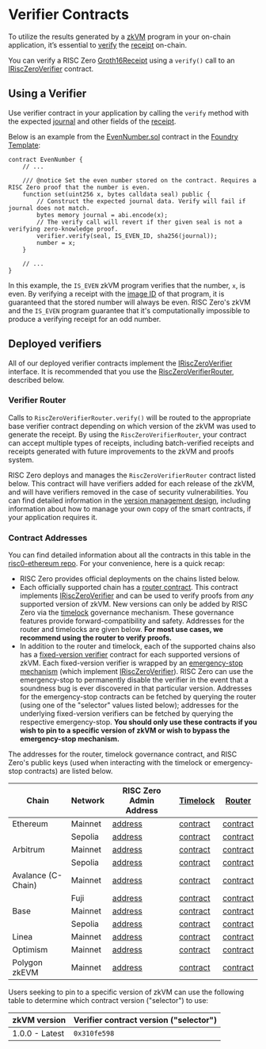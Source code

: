 # Verifier Contracts

To utilize the results generated by a [zkVM][term-zkvm] program in your on-chain application, it’s essential to [verify][term-verify] the [receipt][term-receipt] on-chain.

You can verify a RISC Zero [Groth16Receipt] using a `verify()` call to an [IRiscZeroVerifier][IRiscZeroVerifier] contract.

## Using a Verifier

Use verifier contract in your application by calling the `verify` method with the expected [journal][term-journal] and other fields of the [receipt][term-receipt].

Below is an example from the [EvenNumber.sol][EvenNumber.sol] contract in the [Foundry Template][foundry-template]:

```solidity
contract EvenNumber {
    // ...

    /// @notice Set the even number stored on the contract. Requires a RISC Zero proof that the number is even.
    function set(uint256 x, bytes calldata seal) public {
        // Construct the expected journal data. Verify will fail if journal does not match.
        bytes memory journal = abi.encode(x);
        // The verify call will revert if ther given seal is not a verifying zero-knowledge proof.
        verifier.verify(seal, IS_EVEN_ID, sha256(journal));
        number = x;
    }

    // ...
}
```

In this example, the `IS_EVEN` zkVM program verifies that the number, `x`, is even.
By verifying a receipt with the [image ID][term-image-id] of that program, it is guaranteed that the stored number will always be even.
RISC Zero's zkVM and the `IS_EVEN` program guarantee that it's computationally impossible to produce a verifying receipt for an odd number.

## Deployed verifiers

All of our deployed verifier contracts implement the [IRiscZeroVerifier][IRiscZeroVerifier] interface.
It is recommended that you use the [RiscZeroVerifierRouter][RiscZeroVerifierRouter.sol], described below.

### Verifier Router

Calls to `RiscZeroVerifierRouter.verify()` will be routed to the appropriate base verifier contract depending on which version of the zkVM was used to generate the receipt.
By using the `RiscZeroVerifierRouter`, your contract can accept multiple types of receipts, including batch-verified receipts and receipts generated with future improvements to the zkVM and proofs system.

RISC Zero deploys and manages the `RiscZeroVerifierRouter` contract listed below.
This contract will have verifiers added for each release of the zkVM, and will have verifiers removed in the case of security vulnerabilities.
You can find detailed information in the [version management design][VersionManagement], including information about how to manage your own copy of the smart contracts, if your application requires it.

### Contract Addresses

You can find detailed information about all the contracts in this table in the [risc0-ethereum repo][risc0-ethereum-contracts]. For your convenience, here is a quick recap:

- RISC Zero provides official deployments on the chains listed below.
- Each officially supported chain has a [router contract][RiscZeroVerifierRouter.sol]. This contract implements [IRiscZeroVerifier][IRiscZeroVerifier] and can be used to verify proofs from _any_ supported version of zkVM. New versions can only be added by RISC Zero via the [timelock][TimelockController.sol] governance mechanism. These governance features provide forward-compatibility and safety. Addresses for the router and timelocks are given below. **For most use cases, we recommend using the router to verify proofs.**
- In addition to the router and timelock, each of the supported chains also has a [fixed-version verifier][RiscZeroGroth16Verifier.sol] contract for each supported versions of zkVM. Each fixed-version verifier is wrapped by an [emergency-stop mechanism][RiscZeroVerifierEmergencyStop.sol] (which implement [IRiscZeroVerifier][IRiscZeroVerifier]). RISC Zero can use the emergency-stop to permanently disable the verifier in the event that a soundness bug is ever discovered in that particular version. Addresses for the emergency-stop contracts can be fetched by querying the router (using one of the "selector" values listed below); addresses for the underlying fixed-version verifiers can be fetched by querying the respective emergency-stop. **You should only use these contracts if you wish to pin to a specific version of zkVM or wish to bypass the emergency-stop mechanism.**

The addresses for the router, timelock governance contract, and RISC Zero's public keys (used when interacting with the timelock or emergency-stop contracts) are listed below.

| Chain              | Network | RISC Zero Admin Address                                                                                   | [Timelock][TimelockController.sol]                                                                                | [Router][RiscZeroVerifierRouter.sol]                                                                              |
| ------------------ | ------- | --------------------------------------------------------------------------------------------------------- | ----------------------------------------------------------------------------------------------------------------- | ----------------------------------------------------------------------------------------------------------------- |
| Ethereum           | Mainnet | [address](https://etherscan.io/address/0xF616A4f81857CFEe54A4A049Ec187172574bd412)                        | [contract](https://etherscan.io/address/0x0b144E07A0826182B6b59788c34b32Bfa86Fb711#code)                          | [contract](https://etherscan.io/address/0x8EaB2D97Dfce405A1692a21b3ff3A172d593D319#code)                          |
|                    | Sepolia | [address](https://sepolia.etherscan.io/address/0x3a54a45e44a71020bd0af42063b9f23e8b9e387d)                | [contract](https://sepolia.etherscan.io/address/0xB4E3306129208cC8e6E75157f75f62eAe0B920a0#code)                  | [contract](https://sepolia.etherscan.io/address/0x925d8331ddc0a1F0d96E68CF073DFE1d92b69187#code)                  |
| Arbitrum           | Mainnet | [address](https://arbiscan.io/address/0xF616A4f81857CFEe54A4A049Ec187172574bd412)                         | [contract](https://arbiscan.io/address/0xdc986a09728f76110ff666ee7b20d99086501d15#code)                           | [contract](https://arbiscan.io/address/0x0b144e07a0826182b6b59788c34b32bfa86fb711#code)                           |
|                    | Sepolia | [address](https://sepolia.arbiscan.io/address/0x3a54A45E44a71020Bd0Af42063B9f23e8b9E387D)                 | [contract](https://sepolia.arbiscan.io/address/0xdc986a09728f76110ff666ee7b20d99086501d15#code)                   | [contract](https://sepolia.arbiscan.io/address/0x0b144e07a0826182b6b59788c34b32bfa86fb711#code)                   |
| Avalance (C-Chain) | Mainnet | [address](https://avascan.info/blockchain/all/address/0xF616A4f81857CFEe54A4A049Ec187172574bd412)         | [contract](https://avascan.info/blockchain/c/address/0xDC986a09728F76110FF666eE7b20d99086501d15/contract)         | [contract](https://avascan.info/blockchain/c/address/0x0b144E07A0826182B6b59788c34b32Bfa86Fb711/contract)         |
|                    | Fuji    | [address](https://testnet.avascan.info/blockchain/all/address/0x3a54A45E44a71020Bd0Af42063B9f23e8b9E387D) | [contract](https://testnet.avascan.info/blockchain/c/address/0xDC986a09728F76110FF666eE7b20d99086501d15/contract) | [contract](https://testnet.avascan.info/blockchain/c/address/0x0b144E07A0826182B6b59788c34b32Bfa86Fb711/contract) |
| Base               | Mainnet | [address](https://basescan.org/address/0xF616A4f81857CFEe54A4A049Ec187172574bd412)                        | [contract](https://basescan.org/address/0xdc986a09728f76110ff666ee7b20d99086501d15#code)                          | [contract](https://basescan.org/address/0x0b144e07a0826182b6b59788c34b32bfa86fb711#code)                          |
|                    | Sepolia | [address](https://sepolia.basescan.org/address/0x3a54A45E44a71020Bd0Af42063B9f23e8b9E387D)                | [contract](https://sepolia.basescan.org/address/0xdc986a09728f76110ff666ee7b20d99086501d15#code)                  | [contract](https://sepolia.basescan.org/address/0x0b144e07a0826182b6b59788c34b32bfa86fb711#code)                  |
| Linea              | Mainnet | [address](https://lineascan.build/address/0xF616A4f81857CFEe54A4A049Ec187172574bd412)                     | [contract](https://lineascan.build/address/0xdc986a09728f76110ff666ee7b20d99086501d15#code)                       | [contract](https://lineascan.build/address/0x0b144e07a0826182b6b59788c34b32bfa86fb711#code)                       |
| Optimism           | Mainnet | [address](https://optimistic.etherscan.io/address/0xF616A4f81857CFEe54A4A049Ec187172574bd412)             | [contract](https://optimistic.etherscan.io/address/0xdc986a09728f76110ff666ee7b20d99086501d15#code)               | [contract](https://optimistic.etherscan.io/address/0x0b144e07a0826182b6b59788c34b32bfa86fb711#code)               |
| Polygon zkEVM      | Mainnet | [address](https://zkevm.polygonscan.com/address/0xF616A4f81857CFEe54A4A049Ec187172574bd412)               | [contract](https://zkevm.polygonscan.com/address/0xdc986a09728f76110ff666ee7b20d99086501d15#code)                 | [contract](https://zkevm.polygonscan.com/address/0x0b144e07a0826182b6b59788c34b32bfa86fb711#code)                 |

Users seeking to pin to a specific version of zkVM can use the following table to determine which contract version ("selector") to use:

| zkVM version   | Verifier contract version ("selector") |
| -------------- | -------------------------------------- |
| 1.0.0 - Latest | `0x310fe598`                           |

<!-- TODO: Move this example into risc0-ethereum such that it will be under the same version management -->

[Ethereum Mainnet]: https://ethereum.org/nb/developers/docs/networks/#ethereum-mainnet
[EvenNumber.sol]: https://github.com/risc0/risc0-foundry-template/blob/27eba00a5237cbefd0c742dee73ced697df3527a/contracts/EvenNumber.sol#L46-L52
[Groth16Receipt]: https://docs.rs/risc0-zkvm/1.0/risc0_zkvm/struct.Groth16Receipt.html
[IRiscZeroVerifier]: https://github.com/risc0/risc0-ethereum/blob/release-1.0/contracts/src/IRiscZeroVerifier.sol
[RiscZeroGroth16Verifier.sol]: https://github.com/risc0/risc0-ethereum/blob/release-1.0/contracts/src/groth16/RiscZeroGroth16Verifier.sol
[RiscZeroVerifierEmergencyStop.sol]: https://github.com/risc0/risc0-ethereum/blob/release-1.0/contracts/src/RiscZeroVerifierEmergencyStop.sol
[RiscZeroVerifierRouter.sol]: https://github.com/risc0/risc0-ethereum/blob/release-1.0/contracts/src/RiscZeroVerifierRouter.sol
[Sepolia]: https://ethereum.org/nb/developers/docs/networks#sepolia
[TimelockController.sol]: https://github.com/OpenZeppelin/openzeppelin-contracts/blob/master/contracts/governance/TimelockController.sol
[VersionManagement]: https://github.com/risc0/risc0-ethereum/blob/release-1.0/contracts/version-management-design.md
[foundry-template]: https://github.com/risc0/risc0-foundry-template
[risc0-ethereum-contracts]: https://github.com/risc0/risc0-ethereum/tree/release-1.0/contracts
[term-image-id]: /terminology#image-id
[term-journal]: /terminology#journal
[term-receipt]: /terminology#receipt
[term-verify]: /terminology#verify
[term-zkvm]: /terminology#zero-knowledge-virtual-machine-zkvm
